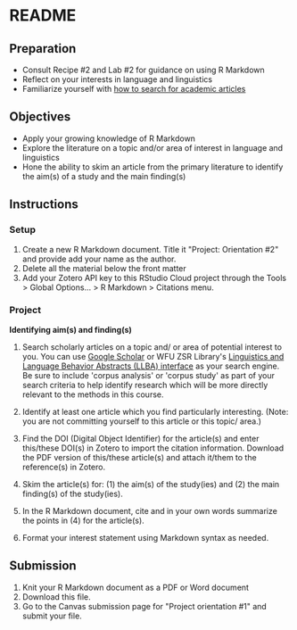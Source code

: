 # README

<!-- REMEMBER: 
You can preview a formatted version of this README.md document by clicking the 'Preview' button in the RStudio toolbar.
-->

## Preparation

- Consult Recipe #2 and Lab #2 for guidance on using R Markdown
- Reflect on your interests in language and linguistics
- Familiarize yourself with [how to search for academic articles](https://guides.zsr.wfu.edu/c.php?g=34575&p=221095)

## Objectives

- Apply your growing knowledge of R Markdown
- Explore the literature on a topic and/or area of interest in language and linguistics
- Hone the ability to skim an article from the primary literature to identify the aim(s) of a study and the main finding(s)

## Instructions

### Setup

1. Create a new R Markdown document. Title it "Project: Orientation #2" and provide add your name as the author. 
2. Delete all the material below the front matter
3. Add your Zotero API key to this RStudio Cloud project through the Tools > Global Options... > R Markdown > Citations menu.

### Project

**Identifying aim(s) and finding(s)**

1. Search scholarly articles on a topic and/ or area of potential interest to you. You can use [Google Scholar](https://scholar.google.com/) or WFU ZSR Library's [Linguistics and Language Behavior Abstracts (LLBA) interface](http://zsr.wfu.edu/databases/purl/28783) as your search engine. Be sure to include 'corpus analysis' or 'corpus study' as part of your search criteria to help identify research which will be more directly relevant to the methods in this course.

2. Identify at least one article which you find particularly interesting. (Note: you are not committing yourself to this article or this topic/ area.) 

3. Find the DOI (Digital Object Identifier) for the article(s) and enter this/these DOI(s) in Zotero to import the citation information. Download the PDF version of this/these article(s) and attach it/them to the reference(s) in Zotero.

4. Skim the article(s) for: (1) the aim(s) of the study(ies) and (2) the main finding(s) of the study(ies).

5. In the R Markdown document, cite and in your own words summarize the points in (4) for the article(s).

6. Format your interest statement using Markdown syntax as needed.

## Submission

1. Knit your R Markdown document as a PDF or Word document
2. Download this file.
3. Go to the Canvas submission page for "Project orientation #1" and submit your file. 

